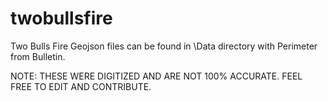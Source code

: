 twobullsfire
============

Two Bulls Fire Geojson files can be found in \Data directory with Perimeter from Bulletin.

NOTE:  THESE WERE DIGITIZED AND ARE NOT 100% ACCURATE.  FEEL FREE TO EDIT AND CONTRIBUTE.
